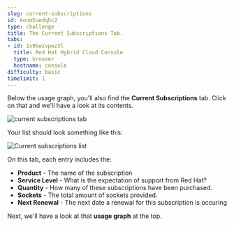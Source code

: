 ```yaml
---
slug: current-subscriptions
id: knum5uedqhc2
type: challenge
title: The Current Subscriptions Tab.
tabs:
- id: 1x9bwzvpwz3l
  title: Red Hat Hybrid Cloud Console
  type: browser
  hostname: console
difficulty: basic
timelimit: 1
---
```

Below the usage graph, you'll also find the **Current Subscriptions** tab.  Click on that and we'll have a look at its contents.

![current subscriptions tab](../assets/swatch-current-subs-tab.png)

Your list should look something like this:

![Current subscriptions list](../assets/swatch-current-subs-list.png)

On this tab, each entry includes the:
* **Product** - The name of the subscription
* **Service Level** - What is the expectation of support from Red Hat?
* **Quantity** - How many of these subscriptions have been purchased.
* **Sockets** - The total amount of sockets provided.
* **Next Renewal** - The next date a renewal for this subscription is occuring

Next, we'll have a look at that **usage graph** at the top.
